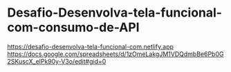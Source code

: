 ﻿# Desafio-Desenvolva-tela-funcional-com-consumo-de-API
https://desafio-desenvolva-tela-funcional-com.netlify.app
https://docs.google.com/spreadsheets/d/1zOmeLakgJM1VDQdmbBe6Pb0G2SKuscX_elPk90y-V3o/edit#gid=0
